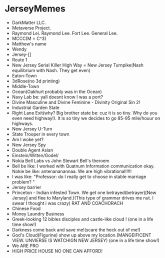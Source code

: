 # JerseyMemes

- DarkMatter LLC.
- Metaverse Project.
- Raymond Lei. Raymond Lee. Fort Lee. General Lee.
- MCCC(M = C^3)
- Matthew's name
- Wendy
- Jersey-[]
- Route 1
- New Jersey Serial Killer High Way = New Jersey Turnpike(Nash equilibrium with Nash. They get even)
- Eaton-Town
- 3dRose(no 3d printing)
- Middle-Town
- Ocean(Oakhurt probably was in the Ocean)
- Navy Lab be: yall doesnt know I was a port?
- Divine Masculine and Divine Feminine - Divinity Original Sin 2!
- Industrial Garden State
- Right Lane Exit(why? Big brother state be: cuz it is so tiny. Why do you even need highway!). It is so tiny we decides to go 85-95 mile/houur on highways.
- New Jersey U-Turn
- State Trooper in every town
- Am I woke yet?
- New Jersey Spy
- Double Agent Asian
- Einstein/Witten/Godel/
- Nokia Bell Labs vs John Stewart Bell's theroem
- Bell be like: I worked with Quatnum Information communication okay. Nokie be like: antenananannaa. We are high vibrational!!!!!
- I was like: "Professor: do I really get to choose in stable marriage problem? "
- Jersey barrier
- Princeton - Indian infested Town. We get one betrayed(betrayer)[New Jersey] and flee to Maryland.)(This type of grammar drives me nut. I swear I thought i was crazy) RAT AND COACHORACH
- Chinese Food
- Money Laundry Business
- Greek-looking 12 bibles disciples and castle-like cloud ! (one in a life time show!)
- Darkness come back and save me!(scare the heck out of me!)
- God's Cloud(Figurine) show up above my location.(MANGEIFICENT VIEW. UNVIERSE IS WATCHIGN NEW JERSEY)  (one in a life time show!)
- We ARE PRO
- HIGH PRICE HOUSE NO ONE CAN AFFORD!
